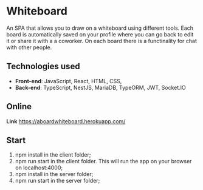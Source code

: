 # Whiteboard

An SPA that allows you to draw on a whiteboard using different tools. Each board is automatically saved on your profile where you can go back to edit it or share it with a a coworker. On each board there is a functinality for chat with other people.

## Technologies used
- **Front-end**: JavaScript, React, HTML, CSS,
- **Back-end**: TypeScript, NestJS, MariaDB, TypeORM, JWT, Socket.IO

## Online
**Link** https://aboardwhiteboard.herokuapp.com/

## Start
1. npm install in the client folder;
2. npm run start in the client folder. This will run the app on your browser on localhost:4000;
3. npm install in the server folder;
4. npm run start in the server folder;
